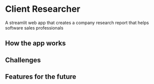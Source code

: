 # Client Researcher
A streamlit web app that creates a company research report that helps software sales professionals 

## How the app works

## Challenges

## Features for the future
